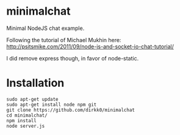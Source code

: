 minimalchat
===========

Minimal NodeJS chat example.

Following the tutorial of Michael Mukhin here:
http://psitsmike.com/2011/09/node-js-and-socket-io-chat-tutorial/

I did remove express though, in favor of node-static.

Installation
============

    sudo apt-get update
    sudo apt-get install node npm git
    git clone https://github.com/dirkk0/minimalchat
    cd minimalchat/
    npm install
    node server.js 


  
